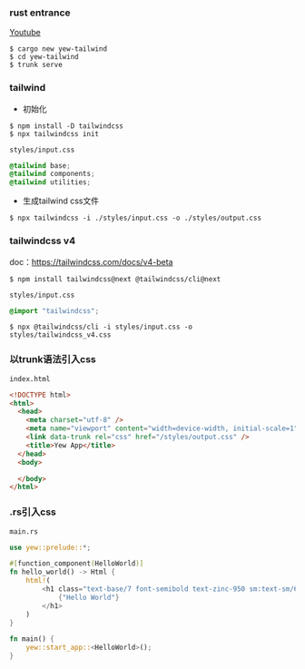 ### rust entrance
[Youtube](https://www.youtube.com/watch?v=DEWoizX96k8&ab_channel=TonyJohnson)

```shell
$ cargo new yew-tailwind
$ cd yew-tailwind
$ trunk serve
```

### tailwind
- 初始化
```shell
$ npm install -D tailwindcss
$ npx tailwindcss init
```
`styles/input.css`
```css
@tailwind base;
@tailwind components;
@tailwind utilities;
```
- 生成tailwind css文件
```
$ npx tailwindcss -i ./styles/input.css -o ./styles/output.css
```

### tailwindcss v4

doc：https://tailwindcss.com/docs/v4-beta

```shell
$ npm install tailwindcss@next @tailwindcss/cli@next
```
`styles/input.css`
```css
@import "tailwindcss";
```

```shell
$ npx @tailwindcss/cli -i styles/input.css -o styles/tailwindcss_v4.css
```

### 以trunk语法引入css
`index.html`
```html
<!DOCTYPE html>
<html>
  <head>
    <meta charset="utf-8" />
    <meta name="viewport" content="width=device-width, initial-scale=1" />
    <link data-trunk rel="css" href="/styles/output.css" />
    <title>Yew App</title>
  </head>
  <body>

  </body>
</html>
```

### .rs引入css
`main.rs`
```rust
use yew::prelude::*;

#[function_component(HelloWorld)]
fn hello_world() -> Html {
    html!(
        <h1 class="text-base/7 font-semibold text-zinc-950 sm:text-sm/6 dark:text-white">
            {"Hello World"}
        </h1>
    )
}

fn main() {
    yew::start_app::<HelloWorld>();
}
```
